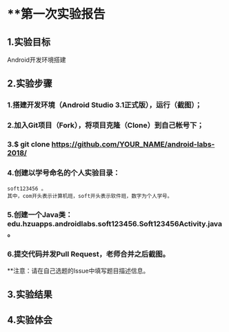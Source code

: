 # **第一次实验报告 

## 1.实验目标
Android开发环境搭建 

## 2.实验步骤

### 1.搭建开发环境（Android Studio 3.1正式版），运行（截图）；
### 2.加入Git项目（Fork），将项目克隆（Clone）到自己帐号下；
### 3.$ git clone https://github.com/YOUR_NAME/android-labs-2018/
### 4.创建以学号命名的个人实验目录：
    soft123456 。
    其中，com开头表示计算机班，soft开头表示软件班，数字为个人学号。
### 5.创建一个Java类：edu.hzuapps.androidlabs.soft123456.Soft123456Activity.java。
### 6.提交代码并发Pull Request，老师合并之后截图。

**注意：请在自己选题的Issue中填写题目描述信息。

## 3.实验结果

## 4.实验体会
